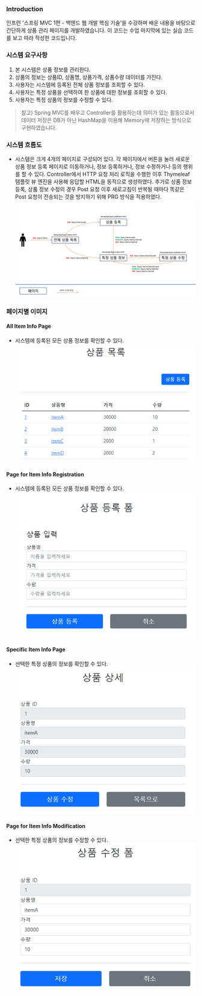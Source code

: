 ### Introduction
인프런 '스프링 MVC 1편 - 백엔드 웹 개발 핵심 기술'을 수강하며 배운 내용을 바탕으로 간단하게 상품 관리 페이지를 개발하였습니다.
이 코드는 수업 마지막에 있는 실습 코드를 보고 따라 작성한 코드입니다. 

### 시스템 요구사항
1. 본 시스템은 상품 정보를 관리한다.
2. 상품의 정보는 상품ID, 상품명, 상품가격, 상품수량 데이터를 가진다.
3. 사용자는 시스템에 등록된 전체 상품 정보를 조회할 수 있다.
4. 사용자는 특정 상품을 선택하여 한 상품에 대한 정보를 조회할 수 있다.
5. 사용자는 특정 상품의 정보를 수정할 수 있다.

> 참고) Spring MVC를 배우고 Controller를 활용하는데 의미가 있는 활동으로서
> 데이터 저장은 DB가 아닌 HashMap을 이용해 Memory에 저장하는 방식으로 구현하였습니다.


### 시스템 흐름도
- 시스템은 크게 4개의 페이지로 구성되어 있다. 
각 페이지에서 버튼을 눌러 새로운 상품 정보 등록 페이지로 이동하거나, 정보 등록하거나, 정보 수정하거나 등의 행위를 할 수 있다.
Controller에서 HTTP 요청 처리 로직을 수행한 이후 Thymeleaf 템플릿 뷰 엔진을 사용해 응답할 HTML을 동적으로 생성하였다.
추가로 상품 정보 등록, 상품 정보 수정의 경우 Post 요청 이후 새로고침이 반복될 때마다 똑같은 Post 요청이 전송되는 것을 방지하기 위해 PRG 방식을 적용하였다.
![systemflow](./readme_img/systemflow.PNG)


### 페이지별 이미지

#### All Item Info Page
- 시스템에 등록된 모든 상품 정보를 확인할 수 있다.
![mainpage](./readme_img/mainpage.PNG)


#### Page for Item Info Registration
- 시스템에 등록된 모든 상품 정보를 확인할 수 있다.
![registrationpage](./readme_img/registrationpage.PNG)


#### Specific Item Info Page
- 선택한 특정 상품의 정보를 확인할 수 있다.
![detailpage](./readme_img/detailpage.PNG)


#### Page for Item Info Modification
- 선택한 특정 상품의 정보를 수정할 수 있다.
![modifypage](./readme_img/modifypage.PNG)
